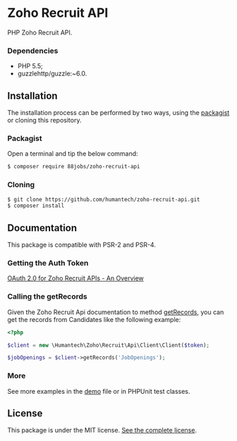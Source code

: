 Zoho Recruit API
==============

PHP Zoho Recruit API.

### Dependencies

 - PHP 5.5;
 - guzzlehttp/guzzle:~6.0.

Installation
------------

The installation process can be performed by two ways, using the [packagist](https://packagist.org/packages/humantech/zoho-recruit-api) or cloning this repository.

### Packagist

Open a terminal and tip the below command:

```sh
$ composer require 88jobs/zoho-recruit-api
```

### Cloning

```sh
$ git clone https://github.com/humantech/zoho-recruit-api.git
$ composer install
```

Documentation
-------------

This package is compatible with PSR-2 and PSR-4. 

### Getting the Auth Token

[OAuth 2.0 for Zoho Recruit APIs - An Overview](https://www.zoho.com/recruit/developer-guide/apiv2/oauth-overview.html)

### Calling the getRecords

Given the Zoho Recruit Api documentation to method [getRecords](https://www.zoho.com/recruit/api-new/api-methods/getRecordsMethod.html), you
can get the records from Candidates like the following example:

```php
<?php

$client = new \Humantech\Zoho\Recruit\Api\Client\Client($token);

$jobOpenings = $client->getRecords('JobOpenings');

```

### More

See more examples in the [demo](https://github.com/humantech/zoho-recruit-api/blob/master/demo.php) file or in PHPUnit test classes.

License
-------

This package is under the MIT license. [See the complete license](https://github.com/humantech/zoho-recruit-api/blob/master/LICENSE).
